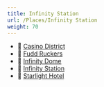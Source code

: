 ```yaml
---
title: Infinity Station
url: /Places/Infinity Station
weight: 70
---
```


- 📄 [Casino District](./Casino%20District)
- 📄 [Fudd Ruckers](./Fudd%20Ruckers)
- 📄 [Infinity Dome](./Infinity%20Dome)
- 📄 [Infinity Station](./Infinity%20Station)
- 📄 [Starlight Hotel](./Starlight%20Hotel)
